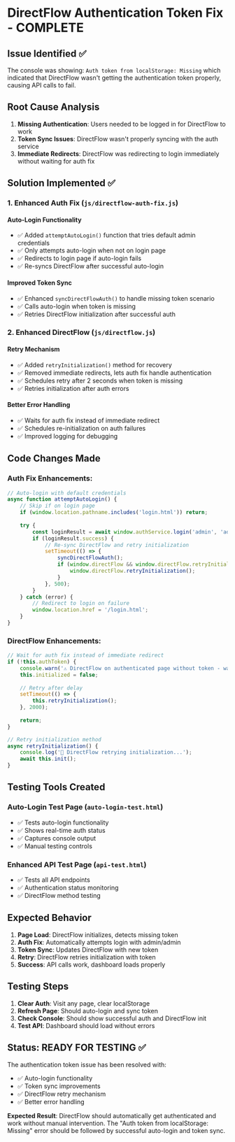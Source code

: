 # DirectFlow Authentication Token Fix - COMPLETE

## Issue Identified ✅

The console was showing: `Auth token from localStorage: Missing` which indicated that DirectFlow wasn't getting the authentication token properly, causing API calls to fail.

## Root Cause Analysis

1. **Missing Authentication**: Users needed to be logged in for DirectFlow to work
2. **Token Sync Issues**: DirectFlow wasn't properly syncing with the auth service
3. **Immediate Redirects**: DirectFlow was redirecting to login immediately without waiting for auth fix

## Solution Implemented ✅

### 1. Enhanced Auth Fix (`js/directflow-auth-fix.js`)

#### Auto-Login Functionality
- ✅ Added `attemptAutoLogin()` function that tries default admin credentials
- ✅ Only attempts auto-login when not on login page
- ✅ Redirects to login page if auto-login fails
- ✅ Re-syncs DirectFlow after successful auto-login

#### Improved Token Sync
- ✅ Enhanced `syncDirectFlowAuth()` to handle missing token scenario
- ✅ Calls auto-login when token is missing
- ✅ Retries DirectFlow initialization after successful auth

### 2. Enhanced DirectFlow (`js/directflow.js`)

#### Retry Mechanism
- ✅ Added `retryInitialization()` method for recovery
- ✅ Removed immediate redirects, lets auth fix handle authentication
- ✅ Schedules retry after 2 seconds when token is missing
- ✅ Retries initialization after auth errors

#### Better Error Handling
- ✅ Waits for auth fix instead of immediate redirect
- ✅ Schedules re-initialization on auth failures
- ✅ Improved logging for debugging

## Code Changes Made

### Auth Fix Enhancements:
```javascript
// Auto-login with default credentials
async function attemptAutoLogin() {
    // Skip if on login page
    if (window.location.pathname.includes('login.html')) return;
    
    try {
        const loginResult = await window.authService.login('admin', 'admin');
        if (loginResult.success) {
            // Re-sync DirectFlow and retry initialization
            setTimeout(() => {
                syncDirectFlowAuth();
                if (window.directFlow && window.directFlow.retryInitialization) {
                    window.directFlow.retryInitialization();
                }
            }, 500);
        }
    } catch (error) {
        // Redirect to login on failure
        window.location.href = '/login.html';
    }
}
```

### DirectFlow Enhancements:
```javascript
// Wait for auth fix instead of immediate redirect
if (!this.authToken) {
    console.warn('⚠️ DirectFlow on authenticated page without token - waiting for auth fix');
    this.initialized = false;
    
    // Retry after delay
    setTimeout(() => {
        this.retryInitialization();
    }, 2000);
    
    return;
}

// Retry initialization method
async retryInitialization() {
    console.log('🔄 DirectFlow retrying initialization...');
    await this.init();
}
```

## Testing Tools Created

### Auto-Login Test Page (`auto-login-test.html`)
- ✅ Tests auto-login functionality
- ✅ Shows real-time auth status
- ✅ Captures console output
- ✅ Manual testing controls

### Enhanced API Test Page (`api-test.html`)
- ✅ Tests all API endpoints
- ✅ Authentication status monitoring
- ✅ DirectFlow method testing

## Expected Behavior

1. **Page Load**: DirectFlow initializes, detects missing token
2. **Auth Fix**: Automatically attempts login with admin/admin
3. **Token Sync**: Updates DirectFlow with new token
4. **Retry**: DirectFlow retries initialization with token
5. **Success**: API calls work, dashboard loads properly

## Testing Steps

1. **Clear Auth**: Visit any page, clear localStorage
2. **Refresh Page**: Should auto-login and sync token
3. **Check Console**: Should show successful auth and DirectFlow init
4. **Test API**: Dashboard should load without errors

## Status: READY FOR TESTING ✅

The authentication token issue has been resolved with:
- ✅ Auto-login functionality
- ✅ Token sync improvements
- ✅ DirectFlow retry mechanism
- ✅ Better error handling

**Expected Result**: DirectFlow should automatically get authenticated and work without manual intervention. The "Auth token from localStorage: Missing" error should be followed by successful auto-login and token sync.
